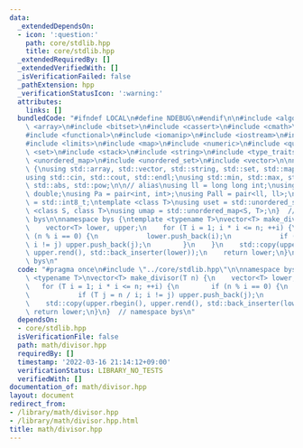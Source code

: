 ```yaml
---
data:
  _extendedDependsOn:
  - icon: ':question:'
    path: core/stdlib.hpp
    title: core/stdlib.hpp
  _extendedRequiredBy: []
  _extendedVerifiedWith: []
  _isVerificationFailed: false
  _pathExtension: hpp
  _verificationStatusIcon: ':warning:'
  attributes:
    links: []
  bundledCode: "#ifndef LOCAL\n#define NDEBUG\n#endif\n\n#include <algorithm>\n#include\
    \ <array>\n#include <bitset>\n#include <cassert>\n#include <cmath>\n#include <complex>\n\
    #include <functional>\n#include <iomanip>\n#include <iostream>\n#include <iterator>\n\
    #include <limits>\n#include <map>\n#include <numeric>\n#include <queue>\n#include\
    \ <set>\n#include <stack>\n#include <string>\n#include <type_traits>\n#include\
    \ <unordered_map>\n#include <unordered_set>\n#include <vector>\n\nnamespace bys\
    \ {\nusing std::array, std::vector, std::string, std::set, std::map, std::pair;\n\
    using std::cin, std::cout, std::endl;\nusing std::min, std::max, std::sort, std::reverse,\
    \ std::abs, std::pow;\n\n// alias\nusing ll = long long int;\nusing ld = long\
    \ double;\nusing Pa = pair<int, int>;\nusing Pall = pair<ll, ll>;\nusing ibool\
    \ = std::int8_t;\ntemplate <class T>\nusing uset = std::unordered_set<T>;\ntemplate\
    \ <class S, class T>\nusing umap = std::unordered_map<S, T>;\n}  // namespace\
    \ bys\n\nnamespace bys {\ntemplate <typename T>\nvector<T> make_divisor(T n) {\n\
    \    vector<T> lower, upper;\n    for (T i = 1; i * i <= n; ++i) {\n        if\
    \ (n % i == 0) {\n            lower.push_back(i);\n            if (T j = n / i;\
    \ i != j) upper.push_back(j);\n        }\n    }\n    std::copy(upper.rbegin(),\
    \ upper.rend(), std::back_inserter(lower));\n    return lower;\n}\n}  // namespace\
    \ bys\n"
  code: "#pragma once\n#include \"../core/stdlib.hpp\"\n\nnamespace bys {\ntemplate\
    \ <typename T>\nvector<T> make_divisor(T n) {\n    vector<T> lower, upper;\n \
    \   for (T i = 1; i * i <= n; ++i) {\n        if (n % i == 0) {\n            lower.push_back(i);\n\
    \            if (T j = n / i; i != j) upper.push_back(j);\n        }\n    }\n\
    \    std::copy(upper.rbegin(), upper.rend(), std::back_inserter(lower));\n   \
    \ return lower;\n}\n}  // namespace bys\n"
  dependsOn:
  - core/stdlib.hpp
  isVerificationFile: false
  path: math/divisor.hpp
  requiredBy: []
  timestamp: '2022-03-16 21:14:12+09:00'
  verificationStatus: LIBRARY_NO_TESTS
  verifiedWith: []
documentation_of: math/divisor.hpp
layout: document
redirect_from:
- /library/math/divisor.hpp
- /library/math/divisor.hpp.html
title: math/divisor.hpp
---
```

